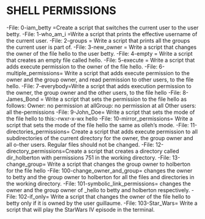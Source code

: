 # SHELL PERMISSIONS
-File: 0-iam_betty =Create a script that switches the current user to the user betty.
-File: 1-who_am_i =Write a script that prints the effective username of the current user.
-File: 2-groups = Write a script that prints all the groups the current user is part of.
-File: 3-new_owner = Write a script that changes the owner of the file hello to the user betty.
-File: 4-empty = Write a script that creates an empty file called hello.
-File: 5-execute = Write a script that adds execute permission to the owner of the file hello.
-File: 6-multiple_permissions= Write a script that adds execute permission to the owner and the group owner, and read permission to other users, to the file hello.
-File: 7-everybody=Write a script that adds execution permission to the owner, the group owner and the other users, to the file hello
-File: 8-James_Bond = Write a script that sets the permission to the file hello as follows: Owner: no permission at allGroup: no permission at all Other users: all the-permissions
-File: 9-John_Doe= Write a script that sets the mode of the file hello to this:-rwxr-x-wx hello
-File: 10-mirror_permissions= Write a script that sets the mode of the file hello the same as olleh’s mode.
-File: 11-directories_permissions= Create a script that adds execute permission to all subdirectories of the current directory for the owner, the group owner and all o-ther users. Regular files should not be changed.
-File: 12-directory_permissions=Create a script that creates a directory called dir_holberton with permissions 751 in the working directory.
-File: 13-change_group= Write a script that changes the group owner to holberton for the file hello
-File: 100-change_owner_and_group= changes the owner to betty and the group owner to holberton for all the files and directories in the working directory.
-File: 101-symbolic_link_permissions= changes the owner and the group owner of _hello to betty and holberton respectively.
-File: 102-if_only= Write a script that changes the owner of the file hello to betty only if it is owned by the user guillaume.
-File: 103-Star_Wars= Write a script that will play the StarWars IV episode in the terminal.